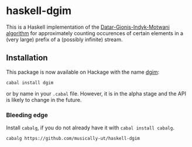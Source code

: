 # haskell-dgim

This is a Haskell implementation of the [Datar-Gionis-Indyk-Motwani algorithm](http://www-cs-students.stanford.edu/~datar/papers/sicomp_streams.pdf) for approximately counting occurences of certain elements in a (very large) prefix of a (possibly infinite) stream.

## Installation

This package is now available on Hackage with the name [dgim](https://hackage.haskell.org/package/dgim): 

    cabal install dgim
    
or by name in your `.cabal` file. However, it is in the alpha stage and the API is likely to change in the future.

### Bleeding edge

Install `cabalg`, if you do not already have it with `cabal install cabalg`.

    cabalg https://github.com/musically-ut/haskell-dgim
